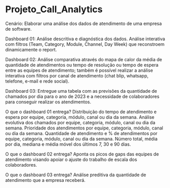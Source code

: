 # Projeto_Call_Analytics
 
Cenário: Elaborar uma análise dos dados de atendimento de uma empresa de software.

Dashboard 01: Análise descritiva e diagnóstica dos dados. Análise interativa com filtros (Team, Category, Module, Channel, Day Week) que reconstroem dinamicamente o report.

Dashboard 02: Análise comparativa através do mapa de calor da média de quantidade de atendimentos ou tempo de resolução ou tempo de espera entre as equipes de atendimento; também é possível realizar a análise interativa com filtros por canal de atendimento (chat blip, whatsapp, telefone, e-mail e rede social).

Dashboard 03: Entregue uma tabela com as previsões da quantidade de chamados por dia para o ano de 2023 e a necessidade de colaboradores para conseguir realizar os atendimentos.

O que o dashboard 01 entrega?
Distribuição do tempo de atendimento e espera por equipe, categoria, módulo, canal ou dia da semana.
Análise evolutiva dos chamados por equipe, categoria, módulo, canal ou dia da semana.
Prioridade dos atendimentos por equipe, categoria, módulo, canal ou dia da semana.
Quantidade de atendimento e % de atendimentos por equipe, categoria, módulo, canal ou dia da semana.
Número total, média por dia, mediana e média móvel dos últimos 7, 30 e 90 dias. 

O que o dashboard 02 entrega?
Aponta os picos de gaps das equipes de atendimento visando apoiar o ajuste do trabalho de escala dos colaboradores.

O que o dashboard 03 entrega?
Análise preditiva da quantidade de atendimento que a empresa receberá.
